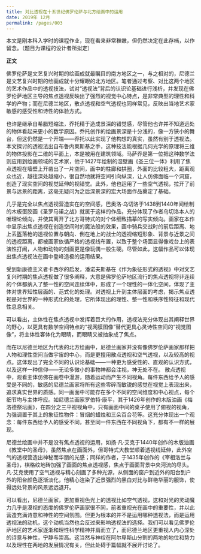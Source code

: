 ```yaml
---
title: 对比透视在十五世纪佛罗伦萨与北方绘画中的运用
date: 2019年 12月 
permalink: /pages/003
---
```


本文是刚本科入学时的课程作业，现在看来非常稚嫩，但仍然决定在此存档，以作留念。（题目为课程的设计者所拟定）

**正文**

佛罗伦萨是文艺复兴时期的绘画成就最瞩目的南方地区之一，与之相对的，尼德兰是文艺复兴时期的绘画成就十分耀眼的北方地区。笔者通过考察、对比这两个地区的艺术作品中的透视技法，试对“透视法”背后的认识论基础进行浅析，并发现在佛罗伦萨地区主导的焦点透视反映出了强烈的视觉中心特点，是非常典型的理性和科学的产物；而在尼德兰地区，散点透视和空气透视也同样常见，反映出当地艺术家敏感的感受性和诗性的体验方式。

也许是继承自希腊短缩法，乔托精于造成景深的错觉感，尽管他也许并不知道远处的物体看起来更小的数学原因。乔托创作的绘画景深是十分浅的，像一方狭小的舞台，但这仍然是一个开端——乔托以此实现了他构想的真实，虽然有别于透视法。本文探讨的透视法出自布鲁内莱斯基之手，这种技法能根据几何光学的原理将三维的物体投影在二维的平面上，本是被用在建筑领域。马萨乔是第一位把这种数学法则应用到绘画领域的艺术家，他于1427年绘制的湿壁画《圣三位一体》利用了焦点透视在墙壁上开凿出了一片空间，画中的柱廊和拱圈，外面的比较粗大，距离观众也近，越往深处越缩小，很自然地就将空间引向纵深，让人仿佛面临一个洞窟，创造了现实空间的视觉延伸的视错觉。此外，他也运用了一些空气透视，拉开了前景与远景的距离，这毫无疑问为之后深景深的宏大场面作品奠定了基础。

几乎是完全以焦点透视营造实在的空间感，巴奥洛·乌切洛于1438到1440年间绘制的木板蛋胶画《圣罗马诺之战》就属于这样的作品，充分体现了作者乌切洛本人的唯理论倾向，并使其离开了北方哥特式的对个体细致描摹的写实倾向。画家在本作中显示出焦点透视在创造空间时的魔法般的效果，画中骑兵交战时的前后距离、地上丢盔落枪的透视位置与朝向、倒在地上的战士的透视缩短形象、背景与近景之间的透视距离，都被画家依循严格的透视线布置，以致于整个场面显得像戏台上的表演性打闹，人物和动物的刻画更是像玩偶一般生硬。尽管如此，这幅作品可以体现出焦点透视法在画中登峰造极的运用结果。

受到新康德主义者卡西尔的启发，潘诺夫斯基在《作为象征形式的透视》中对文艺复兴时期的焦点透视做了很多阐释，大意是佛罗伦萨地区流行的焦点透视将非连续的个体都纳入了整一性的空间连续体中，形成了一个理性的一体化空间，体现了主体对世界知性层面的、范式化的处理。对透视上升到主体层面的考虑，揭示焦点透视是对世界的一种形式化的处理，它所体现出的理性、整一性和秩序性特征和现代性息息相关。

可以看出，主体性在焦点透视中发挥着巨大的作用，透视法充分体现出其阐释世界的野心，以更具有数学空间特点的“视网膜图像”替代更具心灵诗性空间的“视觉图像”，将主体性客体化为眼睛，而眼睛又被抽象成了焦点。

而在以尼德兰地区为代表的北方绘画中，尼德兰画家并没有像佛罗伦萨画家那样把人物和理性空间当做宇宙的中心，而是更擅用散点透视和空气透视，以及较高的视点。这体现出了完全不同的认识论基础——一种更为感受性的、直观的认识方式，以及这样一种信仰——无论多微小的事物神都会注视，神无处不在。
散点透视中，观看主体仿佛在画卷中漫游，随着运动而产生不同视角。每件东西给予人的感受是不同的，敏感的尼德兰画家将所有这些零碎而敏锐的感觉在视觉上表现出来，追求真实世界的质感。同一画面中可能存在多个不同的空间维度和中心视点，每个细节均与主体呼应。如尼德兰画家罗伯特·康平，其于1426年创作的木版油画《梅洛德祭坛画》，在四分之三平视视角中，只有画面中间的桌子使用了俯视的视角，为强调置于其上的象征性物件：冒烟的蜡烛和三朵百合花等。这充分体现出一个观念：每件东西给予人的感受不同，甚至同一件东西在不同视角下，都有不一样的展现。

尼德兰绘画中并不是没有焦点透视的运用，如扬·凡·艾克于1440年创作的木版油画《教堂中的圣母》，虽然焦点在画面外，但哥特式大教堂顺着透视线延伸，此外空气的透视营造出神秘而华丽的光感；同样的作者，于1435年创作的《宰相洛兰与圣母》，棋格纹地砖加强了画面的焦点透视感，焦点于画面背景中央河流的尽头。凡·艾克使用了空气透视与精心刻画了多种光源，从侧面的窗户到近外的阳台到户外的阳台颜色逐渐淡化，他精心渲染了近景强烈的黑白对比与鲜艳华丽的服饰，使得远处背景的风景远远退开。

可以看出，尼德兰画家，更加重视色光上的透视比如空气透视，这和对光的灵动魔力几乎是漠视的态度的佛罗伦萨画家很不同，前者重视光在画中的重要性，并以此营造充满诗意和神性的空间氛围。但更为根本的并不是运用哪种透视法，而是运用透视法的动机，这个动机当然也会反过来影响透视法的选择。我们可以看见佛罗伦萨地区的艺术家逐渐和理性科学精神并肩而立了，而尼德兰地区更重视人内心深处的诗意与神性，宁静与崇高。这当然与神权在阿尔卑斯山分割的两地的地位和势力以及理性在两地的发展情况有关，但此处碍于篇幅就不展开讨论了。

